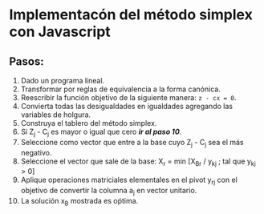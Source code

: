 # Implementacón del método simplex con Javascript

## Pasos:

1. Dado un programa lineal.
2. Transformar por reglas de equivalencia a la forma canónica.
3. Reescribir la función objetivo de la siguiente manera: `z - cx = 0`.
4. Convierta todas las desigualdades en igualdades agregando las variables de holgura.
5. Construya el tablero del método simplex.
6. Si Z<sub>j</sub> - C<sub>j</sub> es mayor o igual que cero ___ir al paso 10___.
7. Seleccione como vector que entre a la base cuyo Z<sub>j</sub> - C<sub>j</sub> sea el más negativo.
8. Seleccione el vector que sale de la base:
X<sub>r</sub> = min [X<sub>Br</sub> / y<sub>kj</sub> ; tal que y<sub>kj</sub> > 0]
9. Aplique operaciones matriciales elementales en el pivot y<sub>rj</sub> con el objetivo de convertir la columna a<sub>j</sub> en vector unitario.
10. La solución x<sub>B</sub> mostrada es oṕtima.

